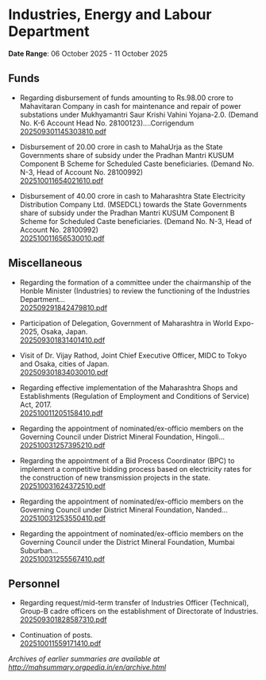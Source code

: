 # Industries, Energy and Labour Department

**Date Range**: 06 October 2025 - 11 October 2025


## Funds
- Regarding disbursement of funds amounting to Rs.98.00 crore to Mahavitaran Company in cash for maintenance and repair of power substations under Mukhyamantri Saur Krishi Vahini Yojana-2.0. (Demand No. K-6 Account Head No. 28100123)....Corrigendum\
  [202509301145303810.pdf](https://gr.maharashtra.gov.in/Site/Upload/Government%20Resolutions/English/202509301145303810.pdf)

- Disbursement of 20.00 crore in cash to MahaUrja as the State Governments share of subsidy under the Pradhan Mantri KUSUM Component B Scheme for Scheduled Caste beneficiaries. (Demand No. N-3, Head of Account No. 28100992)\
  [202510011654021610.pdf](https://gr.maharashtra.gov.in/Site/Upload/Government%20Resolutions/English/202510011654021610.pdf)

- Disbursement of 40.00 crore in cash to Maharashtra State Electricity Distribution Company Ltd. (MSEDCL) towards the State Governments share of subsidy under the Pradhan Mantri KUSUM Component B Scheme for Scheduled Caste beneficiaries. (Demand No. N-3, Head of Account No. 28100992)\
  [202510011656530010.pdf](https://gr.maharashtra.gov.in/Site/Upload/Government%20Resolutions/English/202510011656530010.pdf)

## Miscellaneous
- Regarding the formation of a committee under the chairmanship of the Honble Minister (Industries) to review the functioning of the Industries Department...\
  [202509291842479810.pdf](https://gr.maharashtra.gov.in/Site/Upload/Government%20Resolutions/English/202509291842479810.pdf)

- Participation of Delegation, Government of Maharashtra in World Expo-2025, Osaka, Japan.\
  [202509301831401410.pdf](https://gr.maharashtra.gov.in/Site/Upload/Government%20Resolutions/English/202509301831401410.pdf)

- Visit of Dr. Vijay Rathod, Joint Chief Executive Officer, MIDC to Tokyo and Osaka, cities of Japan.\
  [202509301834030010.pdf](https://gr.maharashtra.gov.in/Site/Upload/Government%20Resolutions/English/202509301834030010.pdf)

- Regarding effective implementation of the Maharashtra Shops and Establishments (Regulation of Employment and Conditions of Service) Act, 2017.\
  [202510011205158410.pdf](https://gr.maharashtra.gov.in/Site/Upload/Government%20Resolutions/English/202510011205158410.pdf)

- Regarding the appointment of nominated/ex-officio members on the Governing Council under District Mineral Foundation, Hingoli...\
  [202510031257395210.pdf](https://gr.maharashtra.gov.in/Site/Upload/Government%20Resolutions/English/202510031257395210.pdf)

- Regarding the appointment of a Bid Process Coordinator (BPC) to implement a competitive bidding process based on electricity rates for the construction of new transmission projects in the state.\
  [202510031624372510.pdf](https://gr.maharashtra.gov.in/Site/Upload/Government%20Resolutions/English/202510031624372510.pdf)

- Regarding the appointment of nominated/ex-officio members on the Governing Council under District Mineral Foundation, Nanded...\
  [202510031253550410.pdf](https://gr.maharashtra.gov.in/Site/Upload/Government%20Resolutions/English/202510031253550410.pdf)

- Regarding the appointment of nominated/ex-officio members on the Governing Council under the District Mineral Foundation, Mumbai Suburban...\
  [202510031255567410.pdf](https://gr.maharashtra.gov.in/Site/Upload/Government%20Resolutions/English/202510031255567410.pdf)

## Personnel
- Regarding request/mid-term transfer of Industries Officer (Technical), Group-B cadre officers on the establishment of Directorate of Industries.\
  [202509301828587310.pdf](https://gr.maharashtra.gov.in/Site/Upload/Government%20Resolutions/English/202509301828587310.pdf)

- Continuation of posts.\
  [202510011559171410.pdf](https://gr.maharashtra.gov.in/Site/Upload/Government%20Resolutions/English/202510011559171410.pdf)


*Archives of earlier summaries are available at http://mahsummary.orgpedia.in/en/archive.html*